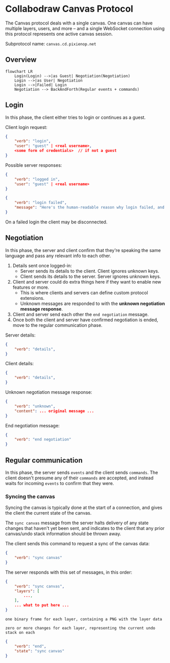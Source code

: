 # Collabodraw Canvas Protocol

The Canvas protocol deals with a single canvas. One canvas can have multiple layers, users, and more – and a single WebSocket connection using this protocol represents one active canvas session.

Subprotocol name: `canvas.cd.pixienop.net`

## Overview

```mermaid
flowchart LR
    Login(Login) -->|as Guest| Negotiation(Negotiation)
    Login -->|as User| Negotiation
    Login -->|Failed| Login
    Negotiation --> BackAndForth(Regular events + commands)
```

## Login

In this phase, the client either tries to login or continues as a guest.

Client login request:
```json
{
    "verb": "login",
    "user": "guest" | <real username>,
    <some form of credentials>  // if not a guest
}
```

Possible server responses:
```json
{
    "verb": "logged in",
    "user": "guest" | <real username>
}
```
```json
{
    "verb": "login failed",
    "message": "Here's the human-readable reason why login failed, and should be displayed to the user.",
}
```

On a failed login the client may be disconnected.

## Negotiation

In this phase, the server and client confirm that they're speaking the same language and pass any relevant info to each other.

1. Details sent once logged-in:
    - Server sends its details to the client. Client ignores unknown keys.
    - Client sends its details to the server. Server ignores unknown keys.
2. Client and server could do extra things here if they want to enable new features or more.
    - This is where clients and servers can define custom protocol extensions.
    - Unknown messages are responded to with the **unknown negotiation message response**.
3. Client and server send each other the `end negotiation` message.
4. Once both the client and server have confirmed negotiation is ended, move to the regular communication phase.

Server details:
```json
{
    "verb": "details",
}
```

Client details:
```json
{
    "verb": "details",
}
```

Unknown negotiation message response:
```json
{
    "verb": "unknown",
    "content": ... original message ...
}
```

End negotiation message:
```json
{
    "verb": "end negotiation"
}
```

## Regular communication

In this phase, the server sends `events` and the client sends `commands`. The client doesn't presume any of their `commands` are accepted, and instead waits for incoming `events` to confirm that they were.

### Syncing the canvas

Syncing the canvas is typically done at the start of a connection, and gives the client the current state of the canvas.

The `sync canvas` message from the server halts delivery of any state changes that haven't yet been sent, and indicates to the client that any prior canvas/undo stack information should be thrown away.

The client sends this command to request a sync of the canvas data:
```json
{
    "verb": "sync canvas"
}
```

The server responds with this set of messages, in this order:
```json
{
    "verb": "sync canvas",
    "layers": [
        ...,
    ],
    ... what to put here ...
}
```
```
one binary frame for each layer, containing a PNG with the layer data
```
```
zero or more changes for each layer, representing the current undo stack on each
```
```json
{
    "verb": "end",
    "state": "sync canvas"
}
```
